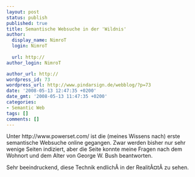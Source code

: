 ```yaml
---
layout: post
status: publish
published: true
title: Semantische Websuche in der 'Wildnis'
author:
  display_name: NimroT
  login: NimroT
  
  url: http://
author_login: NimroT

author_url: http://
wordpress_id: 73
wordpress_url: http://www.pindarsign.de/webblog/?p=73
date: '2008-05-13 12:47:35 +0200'
date_gmt: '2008-05-13 11:47:35 +0200'
categories:
- Semantic Web
tags: []
comments: []
---
```

<p>Unter http:&#47;&#47;www.powerset.com&#47; ist die (meines Wissens nach) erste semantische Websuche online gegangen. Zwar werden bisher nur sehr wenige Seiten indiziert, aber die Seite konnte meine Fragen nach dem Wohnort und dem Alter von George W. Bush beantworten.</p>
<p>Sehr beeindruckend, diese Technik endlich&Acirc;&nbsp;in der Realit&Atilde;&curren;t&Acirc;&nbsp;zu sehen.</p>

